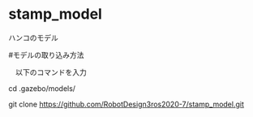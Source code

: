 # stamp_model
ハンコのモデル

#モデルの取り込み方法

　以下のコマンドを入力

cd .gazebo/models/

git clone https://github.com/RobotDesign3ros2020-7/stamp_model.git
